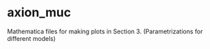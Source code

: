 # axion_muc
Mathematica files for making plots in Section 3. (Parametrizations for different models)
